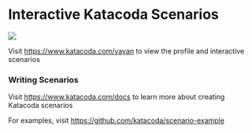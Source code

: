 # Interactive Katacoda Scenarios

[![](http://shields.katacoda.com/katacoda/yayan/count.svg)](https://www.katacoda.com/yayan "Get your profile on Katacoda.com")

Visit https://www.katacoda.com/yayan to view the profile and interactive scenarios

### Writing Scenarios
Visit https://www.katacoda.com/docs to learn more about creating Katacoda scenarios

For examples, visit https://github.com/katacoda/scenario-example
